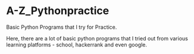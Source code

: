 # A-Z_Pythonpractice
Basic Python Programs that I try for Practice.


Here, there are a lot of basic python programs that I tried out from various learning platforms - school, hackerrank and even google.
